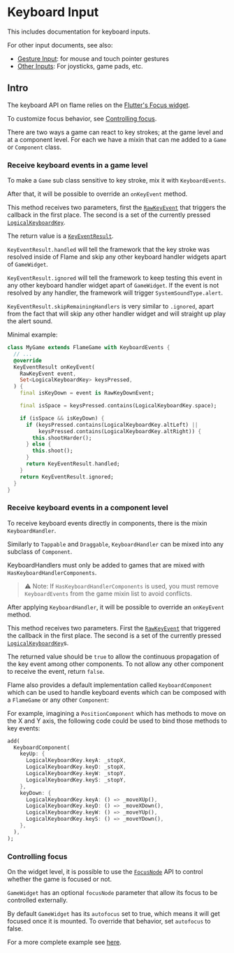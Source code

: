 # Keyboard Input

This includes documentation for keyboard inputs.

For other input documents, see also:

- [Gesture Input](gesture-input.md): for mouse and touch pointer gestures
- [Other Inputs](other-inputs.md): For joysticks, game pads, etc.

## Intro

The keyboard API on flame relies on the 
[Flutter's Focus widget](https://api.flutter.dev/flutter/widgets/Focus-class.html).

To customize focus behavior, see [Controlling focus](#controlling-focus).

There are two ways a game can react to key strokes; at the game level and at a component level.
For each we have a mixin that can me added to a `Game` or `Component` class.

### Receive keyboard events in a game level

To make a `Game` sub class sensitive to key stroke, mix it with `KeyboardEvents`.

After that, it will be possible to override an `onKeyEvent` method.

This method receives two parameters, first the
[`RawKeyEvent`](https://api.flutter.dev/flutter/services/RawKeyEvent-class.html)
that triggers the callback in the first place. The second is a set of the currently pressed
[`LogicalKeyboardKey`](https://api.flutter.dev/flutter/widgets/KeyEventResult-class.html).

The return value is a
[`KeyEventResult`](https://api.flutter.dev/flutter/widgets/KeyEventResult-class.html).

`KeyEventResult.handled` will tell the framework that the key stroke was resolved inside of Flame
and skip any other keyboard handler widgets apart of `GameWidget`.

`KeyEventResult.ignored` will tell the framework to keep testing this event in any other keyboard
handler widget apart of `GameWidget`. If the event is not resolved by any handler, the framework
will trigger `SystemSoundType.alert`.

`KeyEventResult.skipRemainingHandlers` is very similar to `.ignored`, apart from the fact that will
skip any other handler widget and will straight up play the alert sound.

Minimal example:

```dart
class MyGame extends FlameGame with KeyboardEvents {
  // ...
  @override
  KeyEventResult onKeyEvent(
    RawKeyEvent event,
    Set<LogicalKeyboardKey> keysPressed,
  ) {
    final isKeyDown = event is RawKeyDownEvent;

    final isSpace = keysPressed.contains(LogicalKeyboardKey.space);

    if (isSpace && isKeyDown) {
      if (keysPressed.contains(LogicalKeyboardKey.altLeft) ||
          keysPressed.contains(LogicalKeyboardKey.altRight)) {
        this.shootHarder();
      } else {
        this.shoot();
      }
      return KeyEventResult.handled;
    }
    return KeyEventResult.ignored;
  }
}
```

### Receive keyboard events in a component level

To receive keyboard events directly in components, there is the mixin `KeyboardHandler`.

Similarly to `Tappable` and `Draggable`, `KeyboardHandler` can be mixed into any subclass of
`Component`.

KeyboardHandlers must only be added to games that are mixed with `HasKeyboardHandlerComponents`.

> ⚠️ Note: If `HasKeyboardHandlerComponents` is used, you must remove `KeyboardEvents`
> from the game mixin list to avoid conflicts.

After applying `KeyboardHandler`, it will be possible to override an `onKeyEvent` method.

This method receives two parameters. First the
[`RawKeyEvent`](https://api.flutter.dev/flutter/services/RawKeyEvent-class.html)
that triggered the callback in the first place. The second is a set of the currently pressed
[`LogicalKeyboardKey`](https://api.flutter.dev/flutter/widgets/KeyEventResult-class.html)s.

The returned value should be `true` to allow the continuous propagation of the key event among other
components. To not allow any other component to receive the event, return `false`.

Flame also provides a default implementation called `KeyboardComponent` which can be used to handle
keyboard events which can be composed with a `FlameGame` or any other `Component`:

For example, imagining a `PositionComponent` which has methods to move on the X and Y axis,
the following code could be used to bind those methods to key events:

```dart
add(
  KeyboardComponent(
    keyUp: {
      LogicalKeyboardKey.keyA: _stopX,
      LogicalKeyboardKey.keyD: _stopX,
      LogicalKeyboardKey.keyW: _stopY,
      LogicalKeyboardKey.keyS: _stopY,
    },
    keyDown: {
      LogicalKeyboardKey.keyA: () => _moveXUp(),
      LogicalKeyboardKey.keyD: () => _moveXDown(),
      LogicalKeyboardKey.keyW: () => _moveYUp(),
      LogicalKeyboardKey.keyS: () => _moveYDown(),
    },
  ),
);
```

### Controlling focus

On the widget level, it is possible to use the
[`FocusNode`](https://api.flutter.dev/flutter/widgets/FocusNode-class.html) API to control whether
the game is focused or not.

`GameWidget` has an optional `focusNode` parameter that allow its focus to be controlled externally.

By default `GameWidget` has its `autofocus` set to true, which means it will get focused once it is
mounted. To override that behavior, set `autofocus` to false.

For a more complete example see
[here](https://github.com/flame-engine/flame/tree/main/examples/lib/stories/input/keyboard.dart).
